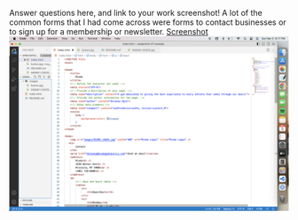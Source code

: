 Answer questions here, and link to your work screenshot!
A lot of the common forms that I had come across were forms to contact businesses or to sign up for a membership or newsletter.
[Screenshot](https://github.com/delaneyogle/MART341-WebDesign/blob/main/assignment-07/images/screenshot.jpg)
![screenshot](./images/screenshot.jpg)

